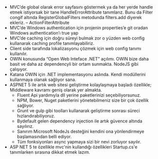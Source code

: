 - MVC’de global olarak error sayfasını göstermek ya da her yerde handle etmek istiyorsak bir tane HandleErrorAttribute tanımlarız. Bunu da Filter congif altında RegisterGlobalFilters metodunda filters.add diyerek ekleriz. – ActionFilterAttribute
- MVC’de Windows authentication için projenin properties’e git oradan Windows authentication’ı true yap
- MVC’de caching için doğru süreyi bulmak zor o yüzden web config kullanarak caching profile tanımlayabiliriz.
- Client side tarafında lokalizasyonu çözmek için web config tanımı kullanılır.
- OWIN konusunda “Open Web Inteface .NET” açılımı. OWIN bize daha basit ve daha az dependencyli bir ortam sunmakta. NodeJS gibi çalışıyor.
- Katana OWIN için .NET implementasyonu aslında. Kendi modüllerini kullanmaya olanak sağlıyor sana.
- ASPNET 5 ile artık web sitesi geliştirme kolaylaşmaya başladı özellikle; Middleware kavramı geniş olarak yer almakta.
	- Fluent Api yardımıyla dll yerine paketlerinizi seçebiliyorsunuz.
	- NPM, Bower, Nuget paketlerini yönetebilmeniz size bir çok özellik sağlıyor.
	- Grunt ve gulp gibi toolları kullanarak geliştirme sonrası süreci hızlandırabiliyoruz.
	- Bydefault gelen dependency injection ile artık güvence altında sayılırız. 
	- Sanırım Microsoft NodeJs desteğini kendini ona yönlendirmeye başlamasından belli ediyor.
	- Tüm fonksiyonları async yapmaya sizi bir nevi zorluyor sayılır.
- ASP NET 5 te özellikle mvc'nin kullandığı özellikleri Startup.cs'e tanımlarken sırasına dikkat etmek lazım.
